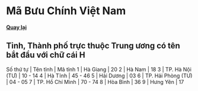 # Mã Bưu Chính Việt Nam

**[Quay lại](https://khangshirokuma.github.io/MaBuuChinhVietNam/Danh_Sách/Mã_Tỉnh/Theo_Tên_Tỉnh/)**

## Tỉnh, Thành phố trực thuộc Trung ương có tên bắt đầu với chữ cái H

Số thứ tự | Tên tỉnh | Mã tỉnh
1 | Hà Giang | 20
2 | Hà Nam | 18
3 | TP. Hà Nội (TƯ) | 10 - 14
4 | Hà Tĩnh | 45 - 46
5 | Hải Dương | 03
6 | TP. Hải Phòng (TƯ) | 04 - 05
7 | TP. Hồ Chí Minh | 70 - 74
8 | Hòa Bình | 36
9 | Hưng Yên | 17
